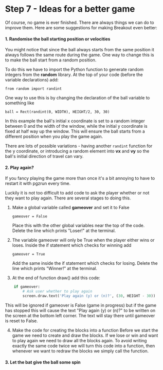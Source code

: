 # Step 7 - Ideas for a better game

Of course, no game is ever finished. There are always things we can do to improve them. Here are some suggestions for making Breakout even better:

#### 1. Randomise the ball starting position or velocities

You might notice that since the ball always starts from the same position it always follows the same route during the game. One way to change this is to make the ball start from a random position. 

To do this we have to import the Python function to generate random integers from the **random** library. At the top of your code (before the variable declarations) add:

`from random import randint`

One way to use this is by changing the declaration of the ball variable to something like

`ball = Rect(randint(0, WIDTH), HEIGHT/2, 30, 30)`

In this example the ball's initial x coordinate is set to a random integer between 0 and the width of the window, while the initial y coordinate is fixed at half way up the window. This will ensure the ball starts from a different position when you play the game again.

There are lots of possible variations - having another `randint` function for the y coordinate, or introducing a random element into **vx** and **vy** so the ball's initial direction of travel can vary.

#### 2. Play again?

If you fancy playing the game more than once it's a bit annoying to have to restart it with pgzrun every time.

Luckily it is not too difficult to add code to ask the player whether or not they want to play again. There are several stages to doing this.
1. Make a global variable called **gameover** and set it to False

   `gameover = False`

   Place this with the other global variables near the top of the code.
   Delete the line which prints "Loser!" at the terminal.

2. The variable gameover will only be True when the player either wins or loses.
   Inside the if statement which checks for winning add

   `gameover = True`

   Add the same inside the if statement which checks for losing.
   Delete the line which prints "Winner!" at the terminal.

3. At the end of function draw() add this code:

```python
    if gameover:
        # Ask user whether to play again
        screen.draw.text('Play again (y) or (n)?', (30, HEIGHT - 30))
```
   This will be ignored if gameover is False (game in progress) but if the game has stopped this will cause the text "Play again (y) or (n)?" to be written on the screen at the bottom left corner.
   The text will stay there until gameover is reset to False.

4. Make the code for creating the blocks into a function
   Before we start the game we need to create and draw the blocks. If we lose or win and want to play again we need to draw all the blocks again. To avoid writing exactly the same code twice we will turn this code into a function, then whenever we want to redraw the blocks we simply call the function.

#### 3. Let the bat give the ball some spin

